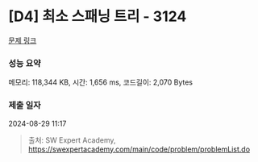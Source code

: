# [D4] 최소 스패닝 트리 - 3124 

[문제 링크](https://swexpertacademy.com/main/code/problem/problemDetail.do?contestProbId=AV_mSnmKUckDFAWb) 

### 성능 요약

메모리: 118,344 KB, 시간: 1,656 ms, 코드길이: 2,070 Bytes

### 제출 일자

2024-08-29 11:17



> 출처: SW Expert Academy, https://swexpertacademy.com/main/code/problem/problemList.do